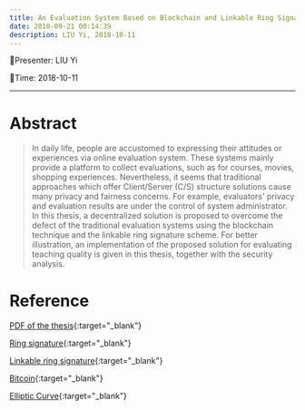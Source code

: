 ```yaml
---
title: An Evaluation System Based on Blockchain and Linkable Ring Signature
date: 2018-09-21 00:14:39
description: LIU Yi, 2018-10-11
---
```


<!-- more -->

:tada:Presenter: LIU Yi

:tada:Time: 2018-10-11

---
# Abstract
> In daily life, people are accustomed to expressing their attitudes or experiences via online evaluation system. These systems mainly provide a platform to collect evaluations, such as for courses, movies, shopping experiences. Nevertheless, it seems that traditional approaches which offer Client/Server (C/S) structure solutions cause many privacy and fairness concerns. For example, evaluators' privacy and evaluation results are under the control of system administrator. In this thesis, a decentralized solution is proposed to overcome the defect of the traditional evaluation systems using the blockchain technique and the linkable ring signature scheme. For better illustration, an implementation of the proposed solution for evaluating teaching quality is given in this thesis, together with the security analysis.   

# Reference 
[PDF of the thesis](https://imliuyi.com/ugthesis.pdf){:target="_blank"}

[Ring signature](https://link.springer.com/content/pdf/10.1007/3-540-45682-1_32.pdf){:target="_blank"}

[Linkable ring signature](https://pdfs.semanticscholar.org/1b0a/789633f94ec9c32ceeeea51afa2d2aff98c3.pdf){:target="_blank"}

[Bitcoin](https://s3.amazonaws.com/academia.edu.documents/32413652/BitCoin_P2P_electronic_cash_system.pdf?AWSAccessKeyId=AKIAIWOWYYGZ2Y53UL3A&Expires=1538808832&Signature=Aj%2BPRfoGX8n6c5d8k0Yu3%2FFCc4A%3D&response-content-disposition=inline%3B%20filename%3DBitcoin_A_Peer-to-Peer_Electronic_Cash_S.pdf){:target="_blank"}

[Elliptic Curve](http://andrea.corbellini.name/2015/05/17/elliptic-curve-cryptography-a-gentle-introduction/){:target="_blank"}




